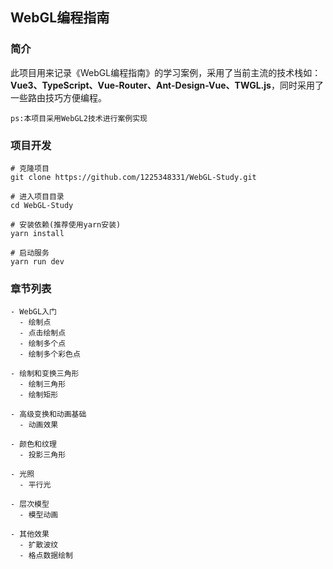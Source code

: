 ## WebGL编程指南

### 简介

此项目用来记录《WebGL编程指南》的学习案例，采用了当前主流的技术栈如：**Vue3、TypeScript、Vue-Router、Ant-Design-Vue、TWGL.js**，同时采用了一些路由技巧方便编程。

`ps:本项目采用WebGL2技术进行案例实现`

### 项目开发

```
# 克隆项目
git clone https://github.com/1225348331/WebGL-Study.git

# 进入项目目录
cd WebGL-Study

# 安装依赖(推荐使用yarn安装)
yarn install

# 启动服务
yarn run dev
```

### 章节列表 

```
- WebGL入门
  - 绘制点
  - 点击绘制点
  - 绘制多个点
  - 绘制多个彩色点

- 绘制和变换三角形
  - 绘制三角形
  - 绘制矩形

- 高级变换和动画基础
  - 动画效果
  
- 颜色和纹理
  - 投影三角形

- 光照
  - 平行光
  
- 层次模型
  - 模型动画

- 其他效果
  - 扩散波纹
  - 格点数据绘制
```

